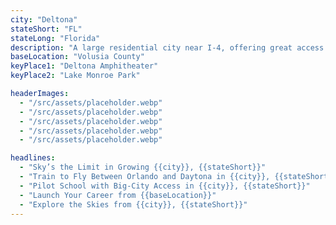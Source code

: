 ```yaml
---
city: "Deltona"
stateShort: "FL"
stateLong: "Florida"
description: "A large residential city near I-4, offering great access to both Orlando and the Daytona aviation corridor."
baseLocation: "Volusia County"
keyPlace1: "Deltona Amphitheater"
keyPlace2: "Lake Monroe Park"

headerImages:
  - "/src/assets/placeholder.webp"
  - "/src/assets/placeholder.webp"
  - "/src/assets/placeholder.webp"
  - "/src/assets/placeholder.webp"
  - "/src/assets/placeholder.webp"

headlines:
  - "Sky’s the Limit in Growing {{city}}, {{stateShort}}"
  - "Train to Fly Between Orlando and Daytona in {{city}}, {{stateShort}}"
  - "Pilot School with Big-City Access in {{city}}, {{stateShort}}"
  - "Launch Your Career from {{baseLocation}}"
  - "Explore the Skies from {{city}}, {{stateShort}}"
---
```

